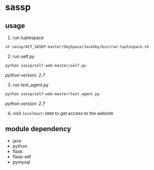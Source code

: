 # sassp

## usage

1. run tuplespace

```bash
sh sassp/ACT_SASEP-master/SkySpace/JavaSky/bin/run-tuplespace.sh
```

2. run self.py

```bash
python sassp/self-web-master/self.py
```

*python version: 2.7*

3. run test_agent.py

```bash
python sassp/self-web-master/test_agent.py
```

*python version: 2.7*

4. visit `localhost:5000` to get access to the website

## module dependency

- java
- python
- flask
- flask-wtf
- pymysql